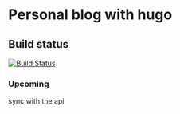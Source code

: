 # Personal blog with hugo


## Build status
[![Build Status](https://ci.alexkiss.dev/buildStatus/icon?job=alexkiss-website)](https://ci.alexkiss.dev/job/alexkiss-website/)
<br />

### Upcoming 

sync with the api
